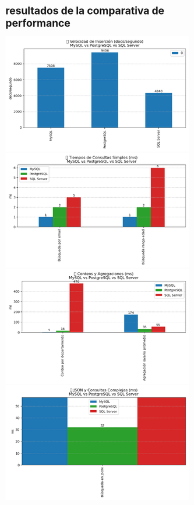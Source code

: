 # resultados de la comparativa de performance

![Inserts](./insertvel.png)
![Consutas simples](./consultas_simples.png)
![agregacion salario](./agregacion_salario.png)
![json](./json.png)

